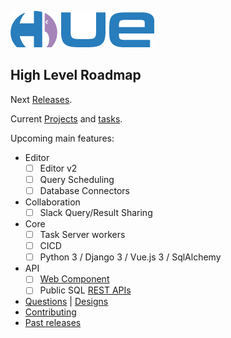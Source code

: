 ![alt text](https://raw.githubusercontent.com/cloudera/hue/master/docs/images/hue_logo.png "Hue Logo")

High Level Roadmap
------------------

Next [Releases](https://github.com/cloudera/hue/milestones).

Current [Projects](https://github.com/cloudera/hue/projects) and [tasks](https://github.com/cloudera/hue/issues).

Upcoming main features:

* Editor
  * [ ] Editor v2
  * [ ] Query Scheduling
  * [ ] Database Connectors
* Collaboration
  * [ ] Slack Query/Result Sharing
* Core
  * [ ] Task Server workers
  * [ ] CICD
  * [ ] Python 3 / Django 3 / Vue.js 3 / SqlAlchemy
* API
  * [ ] [Web Component](https://docs.gethue.com/developer/components/)
  * [ ] Public SQL [REST APIs](https://docs.gethue.com/developer/api/)

* [Questions](https://github.com/cloudera/hue/discussions) | [Designs](/docs/designs)
* [Contributing](/CONTRIBUTING.md)
* [Past releases](https://github.com/cloudera/hue/releases)
